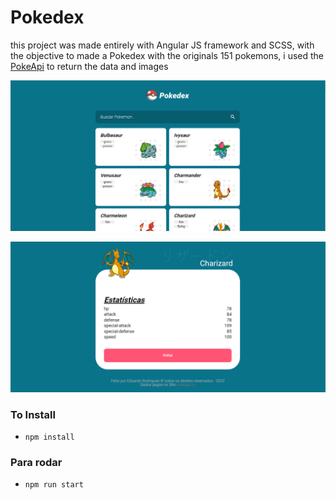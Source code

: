 # Pokedex

this project was made entirely with Angular JS framework and SCSS, with the objective to made a Pokedex with the originals 151 pokemons, i used the [PokeApi](https://pokeapi.co) to return the data and images 

![App Images](/src/assets/projImg/1.png)


![App Images](/src/assets/projImg/2.png)






### To Install

- `npm install`

### Para rodar 
- `npm run start`